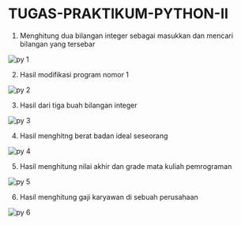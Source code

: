 # TUGAS-PRAKTIKUM-PYTHON-II

1. Menghitung dua bilangan integer sebagai masukkan dan mencari bilangan yang tersebar

![py 1](https://user-images.githubusercontent.com/93033802/142012629-3aff1720-efc1-4cc9-bab8-96463606c34a.jpg)

2. Hasil modifikasi program nomor 1

![py 2](https://user-images.githubusercontent.com/93033802/142012801-ea134ffc-b899-4d36-88bc-f8e3889597bd.jpg)

3. Hasil dari tiga buah bilangan integer

![py 3](https://user-images.githubusercontent.com/93033802/142012983-69420df6-14b2-4fdf-bc6a-804add4fc466.jpg)

4. Hasil menghitng berat badan ideal seseorang

![py 4](https://user-images.githubusercontent.com/93033802/142013156-20cab436-cf20-4d8f-9323-30608fd6c3f9.jpg)

5. Hasil menghitung nilai akhir dan grade mata kuliah pemrograman

![py 5](https://user-images.githubusercontent.com/93033802/142013320-09dd4f8e-571a-49ea-a345-5784e7c9745e.jpg)

6. Hasil menghitung gaji karyawan di sebuah perusahaan

![py 6](https://user-images.githubusercontent.com/93033802/142013518-743720f4-1b18-4575-be57-121caebe5c02.jpg)







